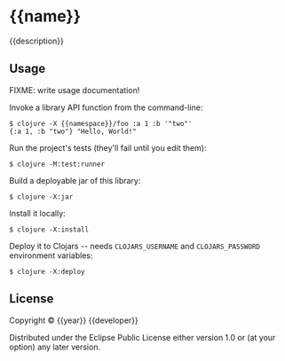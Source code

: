 # {{name}}

{{description}}

## Usage

FIXME: write usage documentation!

Invoke a library API function from the command-line:

    $ clojure -X {{namespace}}/foo :a 1 :b '"two"'
    {:a 1, :b "two"} "Hello, World!"

Run the project's tests (they'll fail until you edit them):

    $ clojure -M:test:runner

Build a deployable jar of this library:

    $ clojure -X:jar

Install it locally:

    $ clojure -X:install

Deploy it to Clojars -- needs `CLOJARS_USERNAME` and `CLOJARS_PASSWORD` environment variables:

    $ clojure -X:deploy

## License

Copyright © {{year}} {{developer}}

Distributed under the Eclipse Public License either version 1.0 or (at
your option) any later version.
